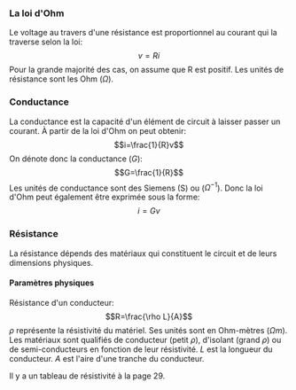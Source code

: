 ### La loi d'Ohm
Le voltage au travers d'une résistance est proportionnel au courant qui la traverse selon la loi: $$v=Ri$$
Pour la grande majorité des cas, on assume que R est positif.
Les unités de résistance sont les Ohm ($\Omega$).

### Conductance
La conductance est la capacité d'un élément de circuit à laisser passer un courant.
À partir de la loi d'Ohm on peut obtenir: $$i=\frac{1}{R}v$$
On dénote donc la conductance ($G$):$$G=\frac{1}{R}$$
Les unités de conductance sont des Siemens (S) ou ($\Omega^{-1}$).
Donc la loi d'Ohm peut également être exprimée sous la forme: $$i=Gv$$
### Résistance
La résistance dépends des matériaux qui constituent le circuit et de leurs dimensions physiques.

#### Paramètres physiques
Résistance d'un conducteur: $$R=\frac{\rho L}{A}$$
$\rho$ représente la résistivité du matériel. Ses unités sont en Ohm-mètres ($\Omega m$).
Les matériaux sont qualifiés de conducteur (petit $\rho$), d'isolant (grand $\rho$) ou de semi-conducteurs en fonction de leur résistivité.
$L$ est la longueur du conducteur.
$A$ est l'aire d'une tranche du conducteur.

Il y a un tableau de résistivité à la page 29.

